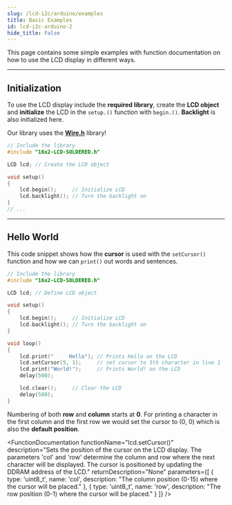 ```yaml
---
slug: /lcd-i2c/arduino/examples 
title: Basic Examples
id: lcd-i2c-arduino-2 
hide_title: False
---
```


This page contains some simple examples with function documentation on how to use the LCD display in different ways.

---

## Initialization

To use the LCD display include the **required library**, create the **LCD object** and **initialize** the LCD in the `setup.()` function with `begin.()`. **Backlight** is also initialized here.

<InfoBox> Our library uses the [**Wire.h**](https://docs.arduino.cc/language-reference/en/functions/communication/wire/) library!</InfoBox>

```cpp
// Include the library
#include "16x2-LCD-SOLDERED.h"

LCD lcd; // Create the LCD object

void setup()
{
    lcd.begin();     // Initialize LCD
    lcd.backlight(); // Turn the backlight on
}
// ...
```

<FunctionDocumentation
  functionName="lcd.begin()"
  description="Calls the Wire.begin() function which initializes the Wire library and joins the I2C bus as a controller or a peripheral."
  returnDescription="None"
  parameters={[]}
/>

---

## Hello World

This code snippet shows how the **cursor** is used with the `setCursor()` function and how we can `print()` out words and sentences.

```cpp
// Include the library
#include "16x2-LCD-SOLDERED.h"

LCD lcd; // Define LCD object

void setup()
{
    lcd.begin();     // Initialize LCD
    lcd.backlight(); // Turn the backlight on
}

void loop()
{
    lcd.print("     Hello"); // Prints Hello on the LCD 
    lcd.setCursor(5, 1);     // set cursor to 5th character in line 1
    lcd.print("World!");     // Prints World! on the LCD
    delay(500);

    lcd.clear();     // Clear the LCD
    delay(500);
}
```

<InfoBox>Numbering of both **row** and **column** starts at **0**. For printing a character in the first column and the first row we would set the cursor to (0, 0) which is also the **default position**. </InfoBox>

<FunctionDocumentation
  functionName="lcd.setCursor()"
  description="Sets the position of the cursor on the LCD display. The parameters 'col' and 'row' determine the column and row where the next character will be displayed. The cursor is positioned by updating the DDRAM address of the LCD."
  returnDescription="None"
  parameters={[
    { type: 'uint8_t', name: 'col', description: "The column position (0-15) where the cursor will be placed." },
    { type: 'uint8_t', name: 'row', description: "The row position (0-1) where the cursor will be placed." }
  ]}
/>

<QuickLink 
  title="Hello_World.ino" 
  description="Example file for a Hello World printout using the LCD I2C display"
  url="https://github.com/SolderedElectronics/Soldered-16x2-LCD-Arduino-Library/blob/main/examples/Custom_Chars/Custom_Chars.ino" 
/>
